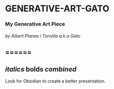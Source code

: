 # GENERATIVE-ART-GATO
### My Generative Art Piece
###### by Albert Planas i Torrella a.k.a Gato
======
---
*italics* **bolds** **_combined_**
---
Look for Obsidian to create a better presentation. 

